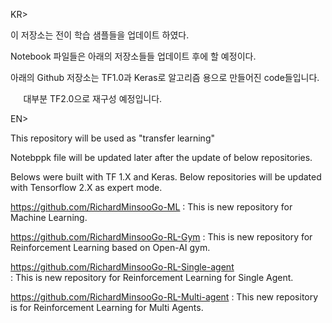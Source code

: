 KR>

 이 저장소는 전이 학습 샘플들을 업데이트 하였다. 
 
 Notebook 파일들은 아래의 저장소들들 업데이트 후에 할 예정이다.

 아래의 Github 저장소는 TF1.0과 Keras로 알고리즘 용으로 만들어진 code들입니다. 
 
$\quad$   대부분 TF2.0으로 재구성 예정입니다. 
 
 
EN>

 This repository will be used as "transfer learning"
 
 Notebppk file will be updated later after the update of below repositories.
 
 Belows were built with TF 1.X and Keras.
 Below repositories will be updated with Tensorflow 2.X as expert mode. 

https://github.com/RichardMinsooGo-ML
 : This is new repository for Machine Learning.


https://github.com/RichardMinsooGo-RL-Gym
 : This is new repository for Reinforcement Learning based on Open-AI gym.


https://github.com/RichardMinsooGo-RL-Single-agent  
 : This is new repository for Reinforcement Learning for Single Agent.


https://github.com/RichardMinsooGo-RL-Multi-agent
 : This new repository is for Reinforcement Learning for Multi Agents.

 
